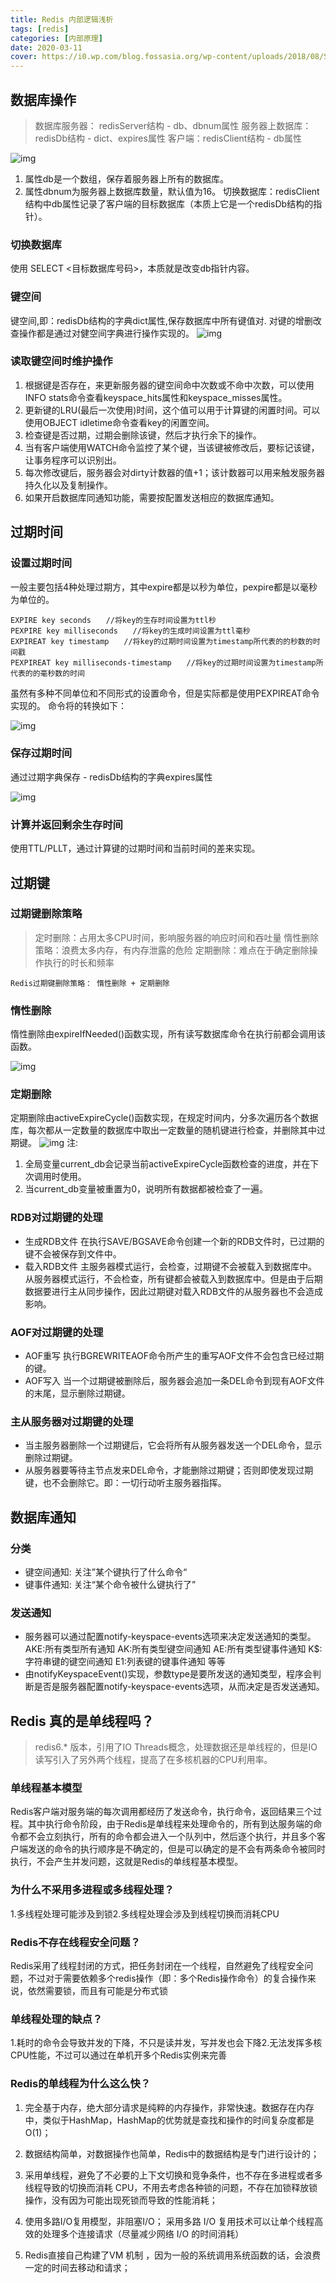 ```yaml
---
title: Redis 内部逻辑浅析
tags: [redis]
categories: [内部原理]
date: 2020-03-11
cover: https://i0.wp.com/blog.fossasia.org/wp-content/uploads/2018/08/Screenshot-from-2018-08-02-08-31-37.png?fit=684%2C423&ssl=1
---
```


## 数据库操作

> 数据库服务器： redisServer结构 - db、dbnum属性
> 服务器上数据库： redisDb结构 - dict、expires属性
> 客户端：redisClient结构 - db属性

<img src="Redis%20%E5%86%85%E9%83%A8%E9%80%BB%E8%BE%91%E6%B5%85%E6%9E%90/5805C454-9169-4431-93EE-364A36C170B1.png" alt="img" />

1. 属性db是一个数组，保存着服务器上所有的数据库。
2. 属性dbnum为服务器上数据库数量，默认值为16。
   切换数据库：redisClient结构中db属性记录了客户端的目标数据库（本质上它是一个redisDb结构的指针）。

### 切换数据库

使用 SELECT <目标数据库号码>，本质就是改变db指针内容。

### 键空间

键空间,即：redisDb结构的字典dict属性,保存数据库中所有键值对.
对键的增删改查操作都是通过对健空间字典进行操作实现的。
<img src="Redis%20%E5%86%85%E9%83%A8%E9%80%BB%E8%BE%91%E6%B5%85%E6%9E%90/D357F099-4932-4FB2-8090-24C333624C9B.png" alt="img" />

### 读取键空间时维护操作

1. 根据键是否存在，来更新服务器的键空间命中次数或不命中次数，可以使用INFO stats命令查看keyspace_hits属性和keyspace_misses属性。
2. 更新键的LRU(最后一次使用)时间，这个值可以用于计算键的闲置时间。可以使用OBJECT idletime<key>命令查看key的闲置空间。
3. 检查键是否过期，过期会删除该键，然后才执行余下的操作。
4. 当有客户端使用WATCH命令监控了某个键，当该键被修改后，要标记该键，让事务程序可以识别出。
5. 每次修改键后，服务器会对dirty计数器的值+1；该计数器可以用来触发服务器持久化以及复制操作。
6. 如果开启数据库同通知功能，需要按配置发送相应的数据库通知。

## 过期时间

### 设置过期时间

一般主要包括4种处理过期方，其中expire都是以秒为单位，pexpire都是以毫秒为单位的。

```
EXPIRE key seconds　　//将key的生存时间设置为ttl秒
PEXPIRE key milliseconds　　//将key的生成时间设置为ttl毫秒
EXPIREAT key timestamp　　//将key的过期时间设置为timestamp所代表的的秒数的时间戳
PEXPIREAT key milliseconds-timestamp　　//将key的过期时间设置为timestamp所代表的的毫秒数的时间
```

虽然有多种不同单位和不同形式的设置命令，但是实际都是使用PEXPIREAT命令实现的。
命令将的转换如下：

<img src="Redis%20%E5%86%85%E9%83%A8%E9%80%BB%E8%BE%91%E6%B5%85%E6%9E%90/6A865010-959D-4B01-8F2A-614C89D5E06B.png" alt="img" />

### 保存过期时间

通过过期字典保存 - redisDb结构的字典expires属性

<img src="Redis%20%E5%86%85%E9%83%A8%E9%80%BB%E8%BE%91%E6%B5%85%E6%9E%90/1E4A2B3C-9767-4EC2-8339-B6C41451993A.png" alt="img" />

### 计算并返回剩余生存时间

使用TTL/PLLT，通过计算键的过期时间和当前时间的差来实现。

## 过期键

### 过期键删除策略

> 定时删除：占用太多CPU时间，影响服务器的响应时间和吞吐量
> 惰性删除策略：浪费太多内存，有内存泄露的危险
> 定期删除：难点在于确定删除操作执行的时长和频率

`Redis过期键删除策略： 惰性删除 + 定期删除`

### 惰性删除

惰性删除由expireIfNeeded()函数实现，所有读写数据库命令在执行前都会调用该函数。

<img src="Redis%20%E5%86%85%E9%83%A8%E9%80%BB%E8%BE%91%E6%B5%85%E6%9E%90/8814AE66-31E1-45F8-9E14-C42C92EA04A2.png" alt="img" />

### 定期删除

定期删除由activeExpireCycle()函数实现，在规定时间内，分多次遍历各个数据库，每次都从一定数量的数据库中取出一定数量的随机键进行检查，并删除其中过期键。
<img src="Redis%20%E5%86%85%E9%83%A8%E9%80%BB%E8%BE%91%E6%B5%85%E6%9E%90/7F40B081-CA3F-4D1F-8023-E380DD9F3D2B.png" alt="img" />
注:

1. 全局变量current_db会记录当前activeExpireCycle函数检查的进度，并在下次调用时使用。
2. 当current_db变量被重置为0，说明所有数据都被检查了一遍。

### RDB对过期键的处理

- 生成RDB文件
  在执行SAVE/BGSAVE命令创建一个新的RDB文件时，已过期的键不会被保存到文件中。
- 载入RDB文件
  主服务器模式运行，会检查，过期键不会被载入到数据库中。
  从服务器模式运行，不会检查，所有键都会被载入到数据库中。但是由于后期数据要进行主从同步操作，因此过期键对载入RDB文件的从服务器也不会造成影响。

### AOF对过期键的处理

- AOF重写
  执行BGREWRITEAOF命令所产生的重写AOF文件不会包含已经过期的键。
- AOF写入
  当一个过期键被删除后，服务器会追加一条DEL命令到现有AOF文件的末尾，显示删除过期键。

### 主从服务器对过期键的处理

- 当主服务器删除一个过期键后，它会将所有从服务器发送一个DEL命令，显示删除过期键。
- 从服务器要等待主节点发来DEL命令，才能删除过期键；否则即使发现过期键，也不会删除它。即：一切行动听主服务器指挥。

## 数据库通知

### 分类

- 键空间通知: 关注”某个键执行了什么命令“
- 键事件通知: 关注“某个命令被什么键执行了”

### 发送通知

- 服务器可以通过配置notify-keyspace-events选项来决定发送通知的类型。
  AKE:所有类型所有通知
  AK:所有类型键空间通知
  AE:所有类型键事件通知
  K$:字符串键的键空间通知
  E1:列表键的键事件通知 等等
- 由notifyKeyspaceEvent()实现，参数type是要所发送的通知类型，程序会判断是否是服务器配置notify-keyspace-events选项，从而决定是否发送通知。

## Redis 真的是单线程吗？

> redis6.\* 版本，引用了IO Threads概念，处理数据还是单线程的，但是IO读写引入了另外两个线程，提高了在多核机器的CPU利用率。

### 单线程基本模型

Redis客户端对服务端的每次调用都经历了发送命令，执行命令，返回结果三个过程。其中执行命令阶段，由于Redis是单线程来处理命令的，所有到达服务端的命令都不会立刻执行，所有的命令都会进入一个队列中，然后逐个执行，并且多个客户端发送的命令的执行顺序是不确定的，但是可以确定的是不会有两条命令被同时执行，不会产生并发问题，这就是Redis的单线程基本模型。

### 为什么不采用多进程或多线程处理？

1.多线程处理可能涉及到锁2.多线程处理会涉及到线程切换而消耗CPU

### Redis不存在线程安全问题？

Redis采用了线程封闭的方式，把任务封闭在一个线程，自然避免了线程安全问题，不过对于需要依赖多个redis操作（即：多个Redis操作命令）的复合操作来说，依然需要锁，而且有可能是分布式锁

### 单线程处理的缺点？

1.耗时的命令会导致并发的下降，不只是读并发，写并发也会下降2.无法发挥多核CPU性能，不过可以通过在单机开多个Redis实例来完善

### Redis的单线程为什么这么快？

1. 完全基于内存，绝大部分请求是纯粹的内存操作，非常快速。数据存在内存中，类似于HashMap，HashMap的优势就是查找和操作的时间复杂度都是O(1)；

2. 数据结构简单，对数据操作也简单，Redis中的数据结构是专门进行设计的；

3. 采用单线程，避免了不必要的上下文切换和竞争条件，也不存在多进程或者多线程导致的切换而消耗 CPU，不用去考虑各种锁的问题，不存在加锁释放锁操作，没有因为可能出现死锁而导致的性能消耗；

4. 使用多路I/O复用模型，非阻塞I/O；
   采用多路 I/O 复用技术可以让单个线程高效的处理多个连接请求（尽量减少网络 I/O 的时间消耗）

5. Redis直接自己构建了VM 机制 ，因为一般的系统调用系统函数的话，会浪费一定的时间去移动和请求；
